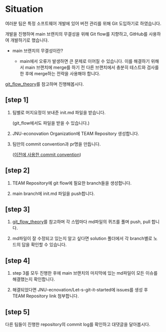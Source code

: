 # Situation
여러분 팀은 특정 소프트웨어 개발에 있어 버전 관리를 위해 Git 도입하기로 하였습니다. 

개발을 진행하며 main 브랜치의 무결성을 위해 Git flow를 지향하고, GitHub를 사용하여 개발하기로 했습니다.

- main 브랜치의 무결성이란?

    - main에서 오류가 발생하면 큰 문제로 이어질 수 있습니다. 이를 해결하기 위해서 main 브랜치에 merge를 하기 전 다른 브랜치에서 충분히 테스트와 검사를 한 후에 merge하는 전략을 사용해야 합니다.

[git_flow_theory](git_flow_theory.md)를 참고하며 진행해봅시다.


## [step 1]

1. 팀별로 머지요정이 보내준 init.md 파일을 받습니다.

    (git_flow에서도 파일을 받을 수 있습니다.)

2. JNU-econovation Organization에 TEAM Repository 생성합니다.

3. 팀만의 commit convention과 pr명을 만듭니다.
    
    ([이전에 사용한 commit convention](../exercise.md/#4-git-commit))

## [step 2]

1. TEAM Repository에 git flow에 필요한 branch들을 생성합니다.

2. main branch에 init.md 파일을 push합니다.

## [step 3]

1. [git_flow_theory](git_flow_theory.md)를 참고하며 각 스텝마다 md파일의 퀴즈를  풀며 push, pull 합니다.

2. md파일이 잘 수정되고 있는지 알고 싶다면 solution 폴더에서 각 branch별로 노드의 답을 확인할 수 있습니다.

## [step 4]

1. step 3를 모두 진행한 후에 main 브랜치의 마지막에 있는 md파일이 모든 이슈를 해결했는지 확인합니다.

2. 해결되었다면 JNU-ecnovation/Let-s-git-it-started에 issues를 생성 후 TEAM Repository link 첨부합니다.

## [step 5]

다른 팀들이 진행한 repository의 commit log를 확인하고 대댓글을 달아봅시다.


